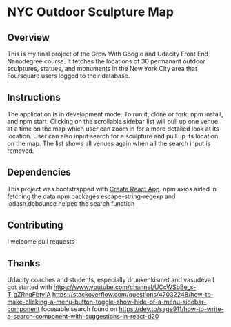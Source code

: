 # NYC Outdoor Sculpture Map

## Overview
This is my final project of the Grow With Google and Udacity Front End Nanodegree course. It fetches the locations of 30 permanant outdoor sculptures, statues, and monuments in the New York City area that Foursquare users logged to their database.
## Instructions
The application is in development mode. To run it, clone or fork, npm install, and npm start. Clicking on the scrollable sidebar list will pull up one venue at a time on the map which user can zoom in for a more detailed look at its location. User can also input search for a sculpture and pull up its location on the map. The list shows all venues again when all the search input is removed.
## Dependencies
This project was bootstrapped with [Create React App](https://github.com/facebookincubator/create-react-app).
npm axios aided in fetching the data
npm packages escape-string-regexp and lodash.debounce helped the search function
## Contributing
I welcome pull requests 
## Thanks
Udacity coaches and students, especially drunkenkismet and vasudeva
I got started with https://www.youtube.com/channel/UCcWSbBe_s-T_gZRnqFbtyIA
https://stackoverflow.com/questions/47032248/how-to-make-clicking-a-menu-button-toggle-show-hide-of-a-menu-sidebar-component
focusable search found on https://dev.to/sage911/how-to-write-a-search-component-with-suggestions-in-react-d20

